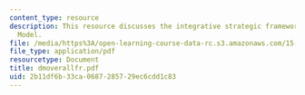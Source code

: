 ```yaml
---
content_type: resource
description: This resource discusses the integrative strategic framework of Delta
  Model.
file: /media/https%3A/open-learning-course-data-rc.s3.amazonaws.com/15-904-strategic-management-ii-fall-2005/2b11df6b33ca0687285729ec6cdd1c83_dmoverallfr.pdf
file_type: application/pdf
resourcetype: Document
title: dmoverallfr.pdf
uid: 2b11df6b-33ca-0687-2857-29ec6cdd1c83
---
```

